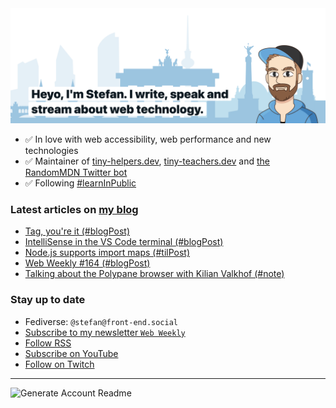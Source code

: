 <img alt="Heyo, I'm Stefan. I write and speak about web technology." src="https://raw.githubusercontent.com/stefanjudis/stefanjudis/main/screenshot.png">

- ✅ In love with web accessibility, web performance and new technologies
- ✅ Maintainer of [tiny-helpers.dev](https://tiny-helpers.dev), [tiny-teachers.dev](https://tiny-teachers.dev/) and [the RandomMDN Twitter bot](https://twitter.com/randomMDN)
- ✅ Following [#learnInPublic](https://www.stefanjudis.com/today-i-learned/)
### Latest articles on [my blog](https://www.stefanjudis.com)

<!-- BLOG-POST-LIST:START -->
- [Tag, you&#39;re it &lpar;#blogPost&rpar;](https://www.stefanjudis.com/blog/questions-about-blogging/)
- [IntelliSense in the VS Code terminal &lpar;#blogPost&rpar;](https://www.stefanjudis.com/blog/intellisense-in-the-vs-code-terminal/)
- [Node.js supports import maps &lpar;#tilPost&rpar;](https://www.stefanjudis.com/today-i-learned/node-js-import-maps/)
- [Web Weekly #164 &lpar;#blogPost&rpar;](https://www.stefanjudis.com/blog/web-weekly-164/)
- [Talking about the Polypane browser with Kilian Valkhof &lpar;#note&rpar;](https://www.stefanjudis.com/notes/talking-about-the-polypane-browser-with-kilian-valkhof/)
<!-- BLOG-POST-LIST:END -->

### Stay up to date

- Fediverse: `@stefan@front-end.social`
- [Subscribe to my newsletter `Web Weekly`](https://webweekly.email/)
- [Follow RSS](https://www.stefanjudis.com/feeds/)
- [Subscribe on YouTube](https://youtube.com/c/stefanjudis)
- [Follow on Twitch](https://www.twitch.tv/stefanjudis)

---

![Generate Account Readme](https://github.com/stefanjudis/stefanjudis/workflows/Generate%20Account%20Readme/badge.svg)
